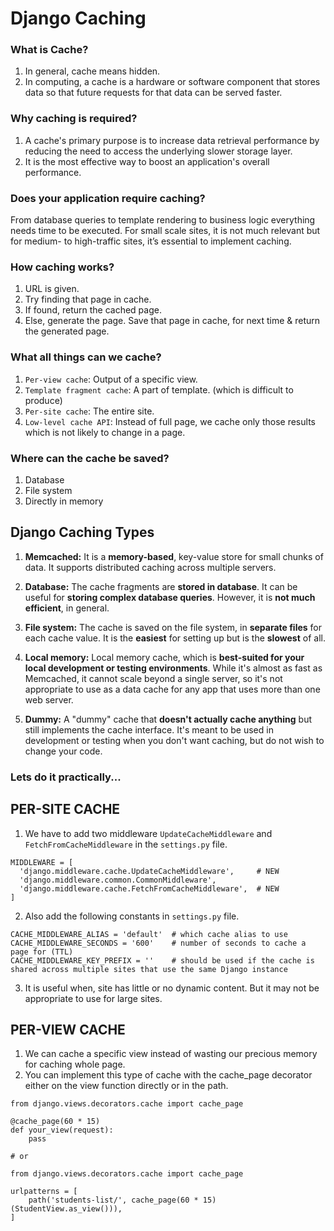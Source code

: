 # Django Caching

### What is Cache?
1. In general, cache means hidden.
2. In computing, a cache is a hardware or software component that stores data so that future requests for that data can be served faster.

### Why caching is required?
1. A cache's primary purpose is to increase data retrieval performance by reducing the need to access the underlying slower storage layer.
2. It is the most effective way to boost an application's overall performance.

### Does your application require caching?
From database queries to template rendering to business logic everything needs time to be executed. For small scale sites, it is not much relevant but for medium- to high-traffic sites, it’s essential to implement caching.

### How caching works?
1. URL is given.
2. Try finding that page in cache.
3. If found, return the cached page.
4. Else, generate the page. Save that page in cache, for next time & return the generated page.

### What all things can we cache?
1. `Per-view cache`: Output of a specific view.
2. `Template fragment cache`: A part of template. (which is difficult to produce)
3. `Per-site cache`: The entire site.
4. `Low-level cache API`: Instead of full page, we cache only those results which is not likely to change in a page.

### Where can the cache be saved?
1. Database
2. File system
3. Directly in memory

## Django Caching Types

1. <b>Memcached:</b> It is a <b>memory-based</b>, key-value store for small chunks of data. It supports distributed caching across multiple servers.

2. <b>Database:</b> The cache fragments are <b>stored in database</b>. It can be useful for <b>storing complex database queries</b>. However, it is <b>not much efficient</b>, in general.

3. <b>File system:</b> The cache is saved on the file system, in <b>separate files</b> for each cache value. It is the <b>easiest</b> for setting up but is the <b>slowest</b> of all.

4. <b>Local memory:</b> Local memory cache, which is <b>best-suited for your local development or testing environments</b>. While it's almost as fast as Memcached, it cannot scale beyond a single server, so it's not appropriate to use as a data cache for any app that uses more than one web server.

5. <b>Dummy:</b> A "dummy" cache that <b>doesn't actually cache anything</b> but still implements the cache interface. It's meant to be used in development or testing when you don't want caching, but do not wish to change your code.


### Lets do it practically...

## PER-SITE CACHE
1. We have to add two middleware `UpdateCacheMiddleware` and `FetchFromCacheMiddleware` in the `settings.py` file.
  ```
  MIDDLEWARE = [
    'django.middleware.cache.UpdateCacheMiddleware',     # NEW
    'django.middleware.common.CommonMiddleware',
    'django.middleware.cache.FetchFromCacheMiddleware',  # NEW
  ]
  ```
2. Also add the following constants in `settings.py` file.
  ```
  CACHE_MIDDLEWARE_ALIAS = 'default'  # which cache alias to use
  CACHE_MIDDLEWARE_SECONDS = '600'    # number of seconds to cache a page for (TTL)
  CACHE_MIDDLEWARE_KEY_PREFIX = ''    # should be used if the cache is shared across multiple sites that use the same Django instance
  ```
3. It is useful when, site has little or no dynamic content. But it may not be appropriate to use for large sites.

## PER-VIEW CACHE
1. We can cache a specific view instead of wasting our precious memory for caching whole page.
2. You can implement this type of cache with the cache_page decorator either on the view function directly or in the path.
  ```
  from django.views.decorators.cache import cache_page
  
  @cache_page(60 * 15)
  def your_view(request):
      pass

  # or

  from django.views.decorators.cache import cache_page
  
  urlpatterns = [
      path('students-list/', cache_page(60 * 15)(StudentView.as_view())),
  ]
  ```


